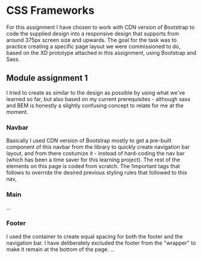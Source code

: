 # CSS Frameworks
For this assignment I have chosen to work with CDN version of Bootstrap to code the supplied design into a responsive design that supports from around 375px screen size and upwards. The goal for the task was to practice creating a specific page layout we were commissioned to do, based on the XD prototype attached in this assignment, using Bootstrap and Sass. 
## Module assignment 1 
I tried to create as similar to the design as possible by using what we've learned so far, but also based on my current prerequisites - although sass and BEM is honestly a slightly  confusing concept to relate for me at the moment.
### Navbar
Basically I used CDN version of Bootstrap mostly to get a pre-built component of this navbar from the library to quickly create navigation bar layout, and from there costumize it - instead of hard-coding the nav bar (which has been a time saver for this learning project). The rest of the elements on this page is coded from scratch. The !important tags that follows to override the desired previous styling rules that followed to this nav, 
### Main
...
### Footer
I used the container to create equal spacing for both the footer and the navigation bar. I have deliberately excluded the footer from the "wrapper" to make it remain at the bottom of the page.
... 
